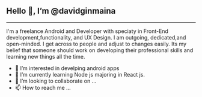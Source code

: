 ## Hello 👋, I’m @davidginmaina
---
I'm a freelance Android and Developer with speciaty in Front-End development,functionality, and UX Design. I am outgoing, dedicated,and open-minded. I get across to people and adjust to changes easily. Its my belief that someone should work on developing their professional skills and learning new things all the time. 
- 👀 I’m interested in develping android apps
- 🌱 I’m currently learning Node js majoring in React js.
- 💞️ I’m looking to collaborate on ...
- 📫 How to reach me ...

<!---
davidginmaina/davidginmaina is a ✨ special ✨ repository because its `README.md` (this file) appears on your GitHub profile.
You can click the Preview link to take a look at your changes.
--->
